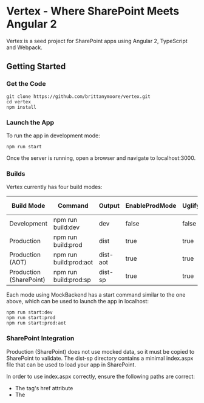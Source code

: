 # Vertex - Where SharePoint Meets Angular 2

Vertex is a seed project for SharePoint apps using Angular 2, TypeScript and Webpack. 

## Getting Started

### Get the Code

```
git clone https://github.com/brittanymoore/vertex.git
cd vertex
npm install
```

### Launch the App

To run the app in development mode:

```
npm run start
```

Once the server is running, open a browser and navigate to localhost:3000.

### Builds

Vertex currently has four build modes: 

| Build Mode              | Command                | Output   | EnableProdMode | Uglify | # Files | AOT     | MockBackend |
| ----------------------- | ---------------------- | -------  | -------------- | ------ | ------  | ------- | ----------- |
| Development             | npm run build:dev      | dev      | false          | false  | 1       | false   | true        |
| Production              | npm run build:prod     | dist     | true           | true   | 2       | false   | true        |
| Production (AOT)        | npm run build:prod:aot | dist-aot | true           | true   | 1       | true    | true        |
| Production (SharePoint) | npm run build:prod:sp  | dist-sp  | true           | true   | 2       | false   | false       |

Each mode using MockBackend has a start command similar to the one above, which can be used to launch the app in localhost:

```
npm run start:dev
npm run start:prod
npm run start:prod:aot
```

### SharePoint Integration

Production (SharePoint) does not use mocked data, so it must be copied to SharePoint to validate. The dist-sp directory contains
a minimal index.aspx file that can be used to load your app in SharePoint.

In order to use index.aspx correctly, ensure the following paths are correct:

* The <base> tag's href attribute
* The <script /> tags containing the app

Please note that the SharePoint-integrated components expect to find lists on the site itself. For example, the TODO component
expects a list called "Tasks" with a "Name" column. In general, the class files in each component will describe the list structure
needed.








